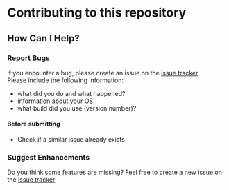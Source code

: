 # Contributing to this repository

## How Can I Help?

### Report Bugs

if you encounter a bug, please create an issue on the [issue tracker](https://github.com/Plastikmensch/Tweelectron/issues)  
Please include the following information:
  - what did you do and what happened?
  - information about your OS
  - what build did you use (version number)?

#### Before submitting
- Check if a similar issue already exists

### Suggest Enhancements

Do you think some features are missing? Feel free to create a new issue on the [issue tracker](https://github.com/Plastikmensch/Tweelectron/issues)
